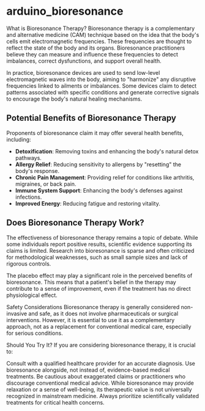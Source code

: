 # arduino_bioresonance

What is Bioresonance Therapy?
Bioresonance therapy is a complementary and alternative medicine (CAM) technique based on the idea that the body's cells emit electromagnetic frequencies. These frequencies are thought to reflect the state of the body and its organs. Bioresonance practitioners believe they can measure and influence these frequencies to detect imbalances, correct dysfunctions, and support overall health.

In practice, bioresonance devices are used to send low-level electromagnetic waves into the body, aiming to "harmonize" any disruptive frequencies linked to ailments or imbalances. Some devices claim to detect patterns associated with specific conditions and generate corrective signals to encourage the body's natural healing mechanisms.

## Potential Benefits of Bioresonance Therapy
Proponents of bioresonance claim it may offer several health benefits, including:

- **Detoxification**: Removing toxins and enhancing the body's natural detox pathways.
- **Allergy Relief**: Reducing sensitivity to allergens by "resetting" the body's response.
- **Chronic Pain Management**: Providing relief for conditions like arthritis, migraines, or back pain.
- **Immune System Support**: Enhancing the body's defenses against infections.
- **Improved Energy**: Reducing fatigue and restoring vitality.

## Does Bioresonance Therapy Work?
The effectiveness of bioresonance therapy remains a topic of debate. While some individuals report positive results, scientific evidence supporting its claims is limited. Research into bioresonance is sparse and often criticized for methodological weaknesses, such as small sample sizes and lack of rigorous controls.

The placebo effect may play a significant role in the perceived benefits of bioresonance. This means that a patient's belief in the therapy may contribute to a sense of improvement, even if the treatment has no direct physiological effect.

Safety Considerations
Bioresonance therapy is generally considered non-invasive and safe, as it does not involve pharmaceuticals or surgical interventions. However, it is essential to use it as a complementary approach, not as a replacement for conventional medical care, especially for serious conditions.

Should You Try It?
If you are considering bioresonance therapy, it is crucial to:

Consult with a qualified healthcare provider for an accurate diagnosis.
Use bioresonance alongside, not instead of, evidence-based medical treatments.
Be cautious about exaggerated claims or practitioners who discourage conventional medical advice.
While bioresonance may provide relaxation or a sense of well-being, its therapeutic value is not universally recognized in mainstream medicine. Always prioritize scientifically validated treatments for critical health concerns.